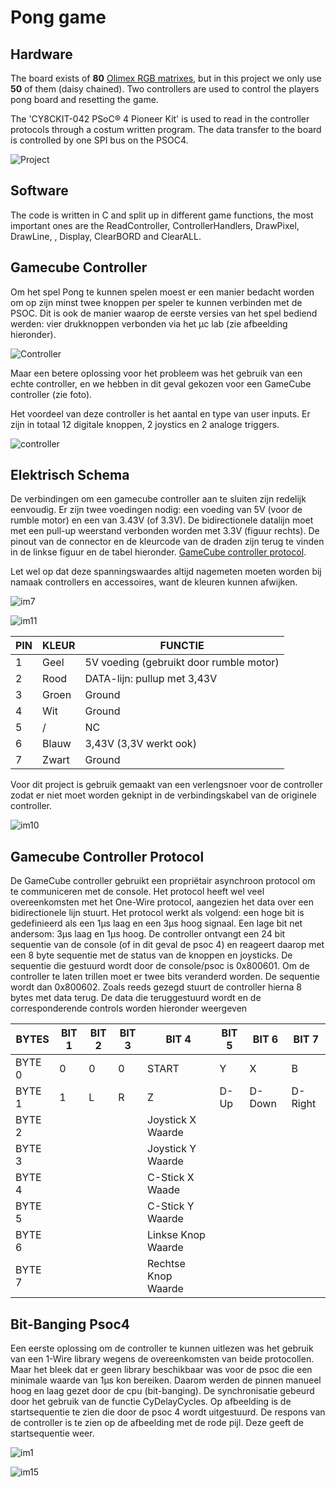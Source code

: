 # Pong game

## Hardware

The board exists of **80** [Olimex RGB matrixes](https://www.olimex.com/Products/Modules/LED/MOD-LED8x8RGB/open-source-hardware), but in this project we only use **50** of them (daisy chained). Two controllers are used to control the players pong board and resetting the game.

The 'CY8CKIT-042 PSoC® 4 Pioneer Kit' is used to read in the controller protocols through a costum written program. The data transfer to the board is controlled by one SPI bus on the PSOC4.

![Project](images/Screenshot.png)

## Software

The code is written in C and split up in different game functions, the most important ones are the ReadController, ControllerHandlers, DrawPixel, DrawLine, , Display, ClearBORD and ClearALL.

## Gamecube Controller

Om het spel Pong te kunnen spelen moest er een manier bedacht worden om op zijn minst twee knoppen per speler te kunnen verbinden met de PSOC. Dit is ook de manier waarop de eerste versies van het spel bediend werden: vier drukknoppen verbonden via het µc lab (zie afbeelding hieronder).

![Controller](images/image6.png)

Maar een betere oplossing voor het probleem was het gebruik van een echte controller, en we hebben in dit geval gekozen voor een GameCube controller (zie foto).

Het voordeel van deze controller is het aantal en type van user inputs. Er zijn in totaal 12 digitale knoppen, 2 joystics en 2 analoge triggers.
	
![controller](images/image2.png)
	
## Elektrisch Schema

De verbindingen om een gamecube controller aan te sluiten zijn redelijk eenvoudig. Er zijn twee voedingen nodig: een voeding van 5V (voor de rumble motor) en een van 3.43V (of 3.3V). De bidirectionele datalijn moet met een pull-up weerstand verbonden worden met 3.3V (figuur rechts). De pinout van de connector en de kleurcode van de draden zijn terug te vinden in de linkse figuur en de tabel hieronder. [GameCube controller protocol](http://www.int03.co.uk/crema/hardware/gamecube/gc-control.html).

Let wel op dat deze spanningswaardes altijd nagemeten moeten worden bij namaak controllers en accessoires, want de kleuren kunnen afwijken. 
	
![im7](images/image7.png)

![im11](images/image11.png)

PIN | KLEUR | FUNCTIE
--- | ----- | -------
1 | Geel | 5V voeding (gebruikt door rumble motor)
2 | Rood | DATA-lijn: pullup met 3,43V
3 | Groen | Ground
4 | Wit | Ground
5 | / | NC
6 | Blauw | 3,43V (3,3V werkt ook)
7 | Zwart | Ground

Voor dit project is gebruik gemaakt van een verlengsnoer voor de controller zodat er niet moet worden geknipt in de verbindingskabel van de originele controller.
	
![im10](images/image10.png)

## Gamecube Controller Protocol
	
De GameCube controller gebruikt een propriëtair asynchroon protocol om te communiceren met de console. Het protocol heeft wel veel overeenkomsten met het One-Wire protocol, aangezien het data over een bidirectionele lijn stuurt.
Het protocol werkt als volgend: een hoge bit is gedefinieerd als een 1µs laag en een 3µs hoog signaal. Een lage bit net andersom: 3µs laag en 1µs hoog. De controller ontvangt een 24 bit sequentie van de console (of in dit geval de psoc 4) en reageert daarop met een 8 byte sequentie met de status van de knoppen en joysticks.
De sequentie die gestuurd wordt door de console/psoc is 0x800601. Om de controller te laten trillen moet er twee bits veranderd worden. De sequentie wordt dan 0x800602.
Zoals reeds gezegd stuurt de controller hierna 8 bytes met data terug. De data die teruggestuurd wordt en de corresponderende controls worden hieronder weergeven
	
BYTES | BIT 1 | BIT 2 | BIT 3 | BIT 4 | BIT 5 | BIT 6 | BIT 7
----- | ----- | ----- | ----- | ----- | ----- | ----- | -----
BYTE 0 | 0 | 0 | 0 | START | Y | X | B | A
BYTE 1 | 1 | L | R | Z | D-Up | D-Down | D-Right | D-Left
BYTE 2 |  |  |  | Joystick X Waarde
BYTE 3 |  |  |  |  Joystick Y Waarde
BYTE 4 |  |  |  |  C-Stick X Waade
BYTE 5 |  |  |  |  C-Stick Y Waarde
BYTE 6 |  |  |  |  Linkse Knop Waarde
BYTE 7 |  |  |  |  Rechtse Knop Waarde
	
## Bit-Banging Psoc4

Een eerste oplossing om de controller te kunnen uitlezen was het gebruik van een 1-Wire library wegens de overeenkomsten van beide protocollen. Maar het bleek dat er geen library beschikbaar was voor de psoc die een minimale waarde van 1µs kon bereiken.
Daarom werden de pinnen manueel hoog en laag gezet door de cpu (bit-banging). De synchronisatie gebeurd door het gebruik van de functie CyDelayCycles. Op afbeelding is de startsequentie te zien die door de psoc 4 wordt uitgestuurd. De respons van de controller is te zien op de afbeelding met de rode pijl. Deze geeft de startsequentie weer.

![im1](images/image1.png)

![im15](images/image15.png)